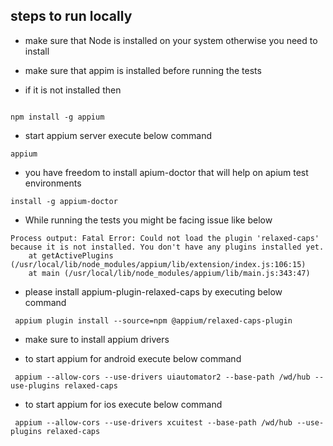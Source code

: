 ## steps to run locally

- make sure that Node is installed on your system otherwise you need to install


- make sure that appim is installed before running the tests
- if it is not installed then 
```

npm install -g appium

```
- start appium server execute below command

```
appium 
```

- you have freedom to install apium-doctor that will help on apium test environments
```
install -g appium-doctor

```

- While running the tests you might be facing issue like below

```
Process output: Fatal Error: Could not load the plugin 'relaxed-caps' because it is not installed. You don't have any plugins installed yet.
    at getActivePlugins (/usr/local/lib/node_modules/appium/lib/extension/index.js:106:15)
    at main (/usr/local/lib/node_modules/appium/lib/main.js:343:47)
```

- please install appium-plugin-relaxed-caps by executing below command

```
 appium plugin install --source=npm @appium/relaxed-caps-plugin
```

- make sure to install appium drivers

- to start appium for android execute below command
```
 appium --allow-cors --use-drivers uiautomator2 --base-path /wd/hub --use-plugins relaxed-caps
```

- to start appium for ios execute below command 

```
 appium --allow-cors --use-drivers xcuitest --base-path /wd/hub --use-plugins relaxed-caps
```



